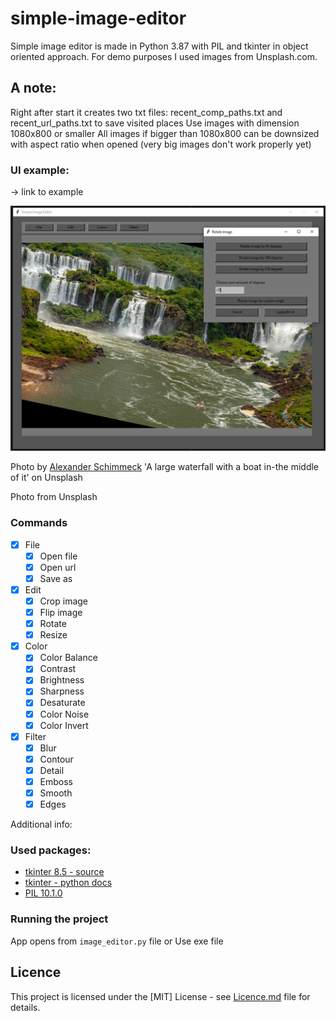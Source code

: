 # simple-image-editor
Simple image editor is made in Python 3.87 with PIL and tkinter in object oriented approach.
For demo purposes I used images from Unsplash.com. 

## A note:
Right after start it creates two txt files: recent_comp_paths.txt and recent_url_paths.txt to save visited places
Use images with dimension 1080x800 or smaller
All images if bigger than 1080x800 can be downsized with aspect ratio when opened (very big images don't work properly yet)

### UI example:
-> link to example
<p align="middle">
  <img src="https://github.com/piotrekgelert/simple-image-editor/blob/master/images/waterfall.jpg" width="800"/>
</p>

Photo by [Alexander Schimmeck](https://unsplash.com/@alschim?utm_content=creditCopyText&utm_medium=referral&utm_source=unsplash) 'A large waterfall with a boat in-the middle of it' on Unsplash

  
Photo from Unsplash

### Commands
- [x] File
    - [x] Open file
    - [x] Open url
    - [x] Save as
- [x] Edit
    - [x] Crop image
    - [x] Flip image
    - [x] Rotate
    - [x] Resize
- [x] Color
    - [x] Color Balance
    - [x] Contrast
    - [x] Brightness
    - [x] Sharpness
    - [x] Desaturate
    - [x] Color Noise
    - [x] Color Invert
- [x] Filter
    - [x] Blur
    - [x] Contour
    - [x] Detail
    - [x] Emboss
    - [x] Smooth
    - [x] Edges

Additional info:

### Used packages:
- [tkinter 8.5 - source](https://www.tcl.tk/)
- [tkinter - python docs](https://docs.python.org/3/library/tkinter.html)
- [PIL 10.1.0](https://python-pillow.org/)

### Running the project
App opens from `image_editor.py` file
or
Use exe file


## Licence
This project is licensed under the [MIT] License - see [Licence.md](LICENSE) file for details.